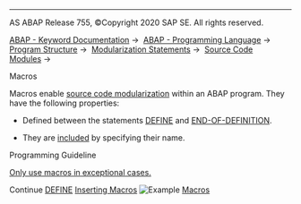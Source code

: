   

* * *

AS ABAP Release 755, ©Copyright 2020 SAP SE. All rights reserved.

[ABAP - Keyword Documentation](https://help.sap.com/doc/abapdocu_755_index_htm/7.55/en-US/abenabap.htm) →  [ABAP - Programming Language](https://help.sap.com/doc/abapdocu_755_index_htm/7.55/en-US/abenabap_reference.htm) →  [Program Structure](https://help.sap.com/doc/abapdocu_755_index_htm/7.55/en-US/abenabap_program_layout.htm) →  [Modularization Statements](https://help.sap.com/doc/abapdocu_755_index_htm/7.55/en-US/abenabap_language_modularization.htm) →  [Source Code Modules](https://help.sap.com/doc/abapdocu_755_index_htm/7.55/en-US/abenabap_language_includes.htm) → 

Macros

Macros enable [source code modularization](https://help.sap.com/doc/abapdocu_755_index_htm/7.55/en-US/abensource_code_modularizat_glosry.htm "Glossary Entry") within an ABAP program. They have the following properties:

-   Defined between the statements [DEFINE](https://help.sap.com/doc/abapdocu_755_index_htm/7.55/en-US/abapdefine.htm) and [END-OF-DEFINITION](https://help.sap.com/doc/abapdocu_755_index_htm/7.55/en-US/abapend-of-definition.htm).

-   They are [included](https://help.sap.com/doc/abapdocu_755_index_htm/7.55/en-US/abenmacro_include.htm) by specifying their name.

Programming Guideline

[Only use macros in exceptional cases.](https://help.sap.com/doc/abapdocu_755_index_htm/7.55/en-US/abenmacros_guidl.htm "Guideline")

Continue
[DEFINE](https://help.sap.com/doc/abapdocu_755_index_htm/7.55/en-US/abapdefine.htm)
[Inserting Macros](https://help.sap.com/doc/abapdocu_755_index_htm/7.55/en-US/abenmacro_include.htm)
![Example](exa.gif "Example") [Macros](https://help.sap.com/doc/abapdocu_755_index_htm/7.55/en-US/abenmacro_abexa.htm)